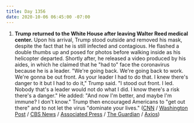 ```yaml
---
title: Day 1356
date: 2020-10-06 06:45:00 -07:00
---
```


1. **Trump returned to the White House after leaving Walter Reed medical center.** Upon his arrival, Trump stood outside and removed his mask, despite the fact that he is still infected and contagious. He flashed a double thumbs up and posed for photos before walking inside as his helicopter departed. Shortly after, he released a video produced by his aides, in which he claimed that he "had to" face the coronavirus because he is a leader. "We're going back. We're going back to work. We're gonna be out front. As your leader I had to do that. I knew there's danger to it but I had to do it," Trump said. "I stood out front. I led. Nobody that's a leader would not do what I did. I know there's a risk there's a danger." He added: "And now I'm better, and maybe I'm immune? I don't know." Trump then encouraged Americans to "get out there" and to not let the virus "dominate your lives." ([CNN](https://www.cnn.com/2020/10/05/politics/donald-trump-covid-condition-walter-reed/index.html) / [Washington Post](https://www.washingtonpost.com/politics/trump-walter-reed-discharge-mask/2020/10/05/91edbe9a-071a-11eb-859b-f9c27abe638d_story.html) / [CBS News](https://www.cbsnews.com/live-updates/trump-covid-19-white-houe-walter-reed-discharge/) / [Associated Press](https://apnews.com/article/a037f5cf6d6f14f90313a3aa7cd58043) / [The Guardian](https://www.theguardian.com/us-news/2020/oct/05/donald-trump-walter-reed-hospital-covid-19) / [Axios](https://www.axios.com/trump-coronavirus-feeling-better-immune-claime-68b22440-257e-45a2-8fa7-fb8f697eb6f3.html))